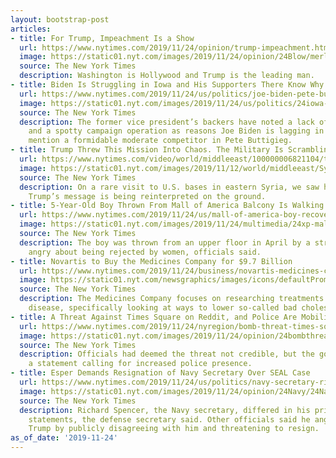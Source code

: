 ```yaml
---
layout: bootstrap-post
articles:
- title: For Trump, Impeachment Is a Show
  url: https://www.nytimes.com/2019/11/24/opinion/trump-impeachment.html
  image: https://static01.nyt.com/images/2019/11/24/opinion/24Blow/merlin_160925529_56e120a4-1f09-4979-9709-bb55a6a08c78-facebookJumbo.jpg
  source: The New York Times
  description: Washington is Hollywood and Trump is the leading man.
- title: Biden Is Struggling in Iowa and His Supporters There Know Why
  url: https://www.nytimes.com/2019/11/24/us/politics/joe-biden-pete-buttigieg-iowa-polls.html
  image: https://static01.nyt.com/images/2019/11/24/us/politics/24iowa-biden1/24iowa-biden1-facebookJumbo.jpg
  source: The New York Times
  description: The former vice president’s backers have noted a lack of enthusiasm
    and a spotty campaign operation as reasons Joe Biden is lagging in Iowa, not to
    mention a formidable moderate competitor in Pete Buttigieg.
- title: Trump Threw This Mission Into Chaos. The Military Is Scrambling To Save It.
  url: https://www.nytimes.com/video/world/middleeast/100000006821104/trump-syria-military.html
  image: https://static01.nyt.com/images/2019/11/12/world/middleeast/Syria_USMilitary/Syria_USMilitary-videoSixteenByNine1050.jpg
  source: The New York Times
  description: On a rare visit to U.S. bases in eastern Syria, we saw how President
    Trump’s message is being reinterpreted on the ground.
- title: 5-Year-Old Boy Thrown From Mall of America Balcony Is Walking Again
  url: https://www.nytimes.com/2019/11/24/us/mall-of-america-boy-recovery.html
  image: https://static01.nyt.com/images/2019/11/24/multimedia/24xp-mallofamerica/24xp-mallofamerica-facebookJumbo.jpg
  source: The New York Times
  description: The boy was thrown from an upper floor in April by a stranger who was
    angry about being rejected by women, officials said.
- title: Novartis to Buy the Medicines Company for $9.7 Billion
  url: https://www.nytimes.com/2019/11/24/business/novartis-medicines-company-cholesterol.html
  image: https://static01.nyt.com/newsgraphics/images/icons/defaultPromoCrop.png
  source: The New York Times
  description: The Medicines Company focuses on researching treatments for cardiovascular
    disease, specifically looking at ways to lower so-called bad cholesterol.
- title: A Threat Against Times Square on Reddit, and Police Are Mobilized
  url: https://www.nytimes.com/2019/11/24/nyregion/bomb-threat-times-square.html
  image: https://static01.nyt.com/images/2019/11/24/opinion/24bombthreat2/merlin_164978085_9b77755b-3db6-49cb-8533-af40f4ba8940-facebookJumbo.jpg
  source: The New York Times
  description: Officials had deemed the threat not credible, but the governor released
    a statement calling for increased police presence.
- title: Esper Demands Resignation of Navy Secretary Over SEAL Case
  url: https://www.nytimes.com/2019/11/24/us/politics/navy-secretary-richard-spencer-resign.html
  image: https://static01.nyt.com/images/2019/11/24/opinion/24Navy/24Navy-facebookJumbo.jpg
  source: The New York Times
  description: Richard Spencer, the Navy secretary, differed in his private and public
    statements, the defense secretary said. Other officials said he angered President
    Trump by publicly disagreeing with him and threatening to resign.
as_of_date: '2019-11-24'
---
```


